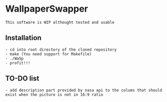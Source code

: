 # WallpaperSwapper
    This software is WIP althought tested and usable

## Installation
    - cd into root directory of the cloned repository
    - make (You need support for Makefile)
    - ./WaSp
    - profit!!!

## TO-DO list
    - add description part provided by nasa api to the colums that should exist when the picture is not in 16:9 ratio 